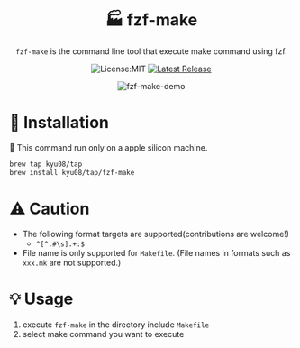 <div align="center">

# 🏭 fzf-make

`fzf-make` is the command line tool that execute make command using fzf.

![License:MIT](https://img.shields.io/static/v1?label=License&message=MIT&color=blue&style=flat-square)
[![Latest Release](https://img.shields.io/github/v/release/kyu08/fzf-make?style=flat-square)](https://github.com/kyu08/fzf-make/releases/latest)

![fzf-make-demo](https://user-images.githubusercontent.com/49891479/228574753-2e0e46b8-b446-4b7d-b866-2362f33c9e17.gif)

</div>

# 🔧 Installation
🚨 This command run only on a apple silicon machine.

```sh
brew tap kyu08/tap
brew install kyu08/tap/fzf-make
```

# ⚠️ Caution
- The following format targets are supported(contributions are welcome!)
  - `^[^.#\s].+:$`
- File name is only supported for `Makefile`. (File names in formats such as `xxx.mk` are not supported.)

# 💡 Usage
1. execute `fzf-make` in the directory include `Makefile`
1. select make command you want to execute
